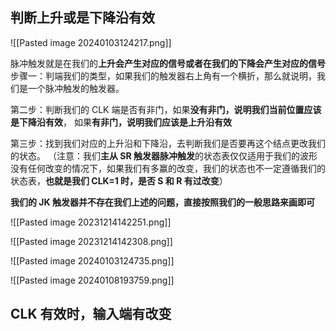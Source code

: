 ## 判断上升或是下降沿有效
![[Pasted image 20240103124217.png]]


脉冲触发就是在我们的**上升会产生对应的信号或者在我们的下降会产生对应的信号**
步骤一：判端我们的类型，如果我们的触发器右上角有一个横折，那么就说明，我们是一个脉冲触发的触发器。



第二步：判断我们的 CLK 端是否有非门，如果**没有非门，说明我们当前位置应该是下降沿有效**，
如果**有非门，说明我们应该是上升沿有效**

第三步：找到我们对应的上升沿和下降沿，去判断我们是否要再这个结点更改我们的状态。
（注意：我们**主从 SR 触发器脉冲触发**的状态表仅仅适用于我们的波形没有任何改变的情况下，如果我们有多赢的改变，我们的状态也不一定遵循我们的状态表，**也就是我们 CLK=1 时，是否 S 和 R 有过改变**）

**我们的 JK 触发器并不存在我们上述的问题，直接按照我们的一般思路来画即可**

![[Pasted image 20231214142251.png]]


![[Pasted image 20231214142308.png]]

![[Pasted image 20240103124735.png]]

![[Pasted image 20240108193759.png]]

## CLK 有效时，输入端有改变
